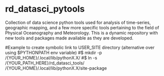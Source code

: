 # rd_datasci_pytools
Collection of data science python tools used for analysis of time-series, geographic mapping, and a few more specific tools pertaining to the field of Physical Oceanography and Meteorology. This is a dynamic repository with new tools and packages made available as they are developed.

#Example to create symbolic link to USER_SITE directory (alternative over using $PYTHONPATH env variable)
#$ mkdir -p /{YOUR_HOME}/.local/lib/pythonX.X/
#$ ln -s /{YOUR_PATH_HERE}/rd_datasci_tools/ /{YOUR_HOME}/.local/lib/pythonX.X/site-package
